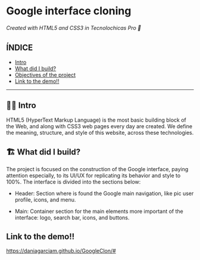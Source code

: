 # Google interface cloning
###### Created with HTML5 and CSS3 in Tecnolochicas Pro 💌

## ÍNDICE
* [Intro](https://github.com/DaniaGarciaM/GoogleClon#-intro)
* [What did I build?](https://github.com/DaniaGarciaM/GoogleClon#-)
* [Objectives of the project]()
* [Link to the demo!!]()

***

## 👩‍💻 Intro
HTML5 (HyperText Markup Language) is the most basic building block of the Web, and along with CSS3 web pages every day are created. We define the meaning, structure, and style of this website, across these technologies. 

## 🏗️ What did I build?
The project is focused on the construction of the Google interface, paying attention especially, to its UI/UX for replicating its behavior and style to 100%. The interface is divided into the sections below:

* Header: Section where is found the Google main navigation, like pic user profile, icons, and menu.

* Main: Container section for the main elements more important of the interface: logo, search bar, icons, and buttons.

## Link to the demo!!
https://daniagarciam.github.io/GoogleClon/#
